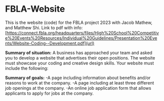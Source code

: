 # FBLA-Website
This is the website (code) for the FBLA project 2023 with Jacob Mathew, and Matthew Shi.
Link to pdf with info: [https://connect.fbla.org/headquarters/files/High%20School%20Competitive%20Events%20Resources/Individual%20Guidelines/Presentation%20Events/Website-Coding--Development.pdf](url)

**Summary of situation:** 
A business has approached your team and asked you to develop a website that advertises
their open positions. The website must showcase your coding and creative design skills. Your
website must include the following:

**Summary of goals:**
  -A page including information about benefits and/or reasons to work at the company.
  -A page including at least three different job openings at the company.
  -An online job application form that allows applicants to apply for jobs at the company.

